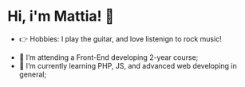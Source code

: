 # Hi, i'm Mattia! 👋

- 👉 Hobbies: I play the guitar, and love listenign to rock music!

<!--
**MattPVNT/MattPVNT** is a ✨ _special_ ✨ repository because its `README.md` (this file) appears on your GitHub profile.

Here are some ideas to get you started:
-->
- 🔭 I’m attending a Front-End developing 2-year course;
- 🌱 I’m currently learning PHP, JS, and advanced web developing in general;


